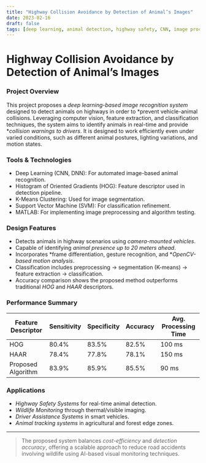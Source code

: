```yaml
---
title: "Highway Collision Avoidance by Detection of Animal’s Images"
date: 2023-02-16
draft: false
tags: [deep learning, animal detection, highway safety, CNN, image processing, computer vision]
---
```


Highway Collision Avoidance by Detection of Animal’s Images
============================================================

### Project Overview

This project proposes a *deep learning-based image recognition system* designed to detect animals on highways in order to *prevent vehicle-animal collisions. Leveraging computer vision, feature extraction, and classification techniques, the system aims to identify animals in real-time and provide **collision warnings to drivers*. It is designed to work efficiently even under varied conditions, such as different animal postures, lighting variations, and motion states.

### Tools & Technologies

- Deep Learning (CNN, DNN): For automated image-based animal recognition.
- Histogram of Oriented Gradients (HOG): Feature descriptor used in detection pipeline.
- K-Means Clustering: Used for image segmentation.
- Support Vector Machine (SVM): For classification refinement.
- MATLAB: For implementing image preprocessing and algorithm testing.

### Design Features

- Detects animals in highway scenarios using *camera-mounted vehicles*.
- Capable of identifying *animal presence up to 20 meters ahead*.
- Incorporates *frame differentiation, gesture recognition, and **OpenCV-based motion analysis*.
- Classification includes preprocessing → segmentation (K-means) → feature extraction → classification.
- Accuracy comparison shows the proposed method outperforms traditional *HOG* and *HAAR* descriptors.

### Performance Summary

| Feature Descriptor  | Sensitivity | Specificity | Accuracy | Avg. Processing Time |
|---------------------|-------------|-------------|----------|----------------------|
| HOG                 | 80.4%       | 83.5%       | 82.5%    | 100 ms               |
| HAAR                | 78.4%       | 77.8%       | 78.1%    | 150 ms               |
| Proposed Algorithm  | 83.9%       | 85.9%       | 85.5%    | 90 ms                |

### Applications

- *Highway Safety Systems* for real-time animal detection.
- *Wildlife Monitoring* through thermal/visible imaging.
- *Driver Assistance Systems* in smart vehicles.
- *Animal tracking systems* in agricultural and forest edge zones.

---

> The proposed system balances *cost-efficiency* and *detection accuracy*, offering a scalable approach to reduce road accidents involving wildlife using AI-based visual monitoring techniques.